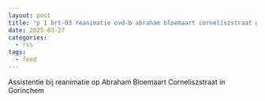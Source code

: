```yaml
---
layout: post
title: "p 1 brt-03 reanimatie ovd-b abraham bloemaart corneliszstraat gorinchem 189492 188131"
date: 2025-03-27
categories: 
  - rss
tags: 
  - feed
---
```


Assistentie bij reanimatie op Abraham Bloemaart Corneliszstraat in Gorinchem
